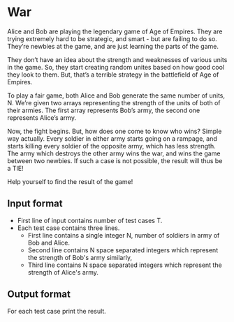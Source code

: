 # War

Alice and Bob are playing the legendary game of Age of Empires. They are trying extremely hard to be strategic, and smart - but are failing to do so. They’re newbies at the game, and are just learning the parts of the game.

They don’t have an idea about the strength and weaknesses of various units in the game. So, they start creating random unites based on how good cool they look to them. But, that’s a terrible strategy in the battlefield of Age of Empires.

To play a fair game, both Alice and Bob generate the same number of units, N. We’re given two arrays representing the strength of the units of both of their armies. The first array represents Bob’s army, the second one represents Alice’s army.

Now, the fight begins. But, how does one come to know who wins? Simple way actually. Every soldier in either army starts going on a rampage, and starts killing every soldier of the opposite army, which has less strength. The army which destroys the other army wins the war, and wins the game between two newbies. If such a case is not possible, the result will thus be a TIE!

Help yourself to find the result of the game!

## Input format

- First line of input contains number of test cases T.
- Each test case contains three lines.
  - First line contains a single integer N, number of soldiers in army of Bob and Alice.
  - Second line contains N space separated integers which represent the strength of Bob's army similarly,
  - Third line contains N space separated integers which represent the strength of Alice's army.

## Output format

For each test case print the result.
